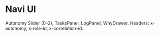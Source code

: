 # Navi UI

Autonomy Slider (0–2), TasksPanel, LogPanel, WhyDrawer. Headers: x-autonomy, x-role-id, x-correlation-id.
